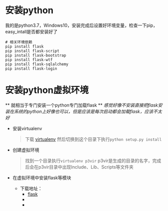 # 安装python
我的是python3.7，Windows10，安装完成后设置好环境变量，检查一下pip，easy_intall是否都安装好了
```
# 相关环境依赖 
pip install flask
pip install flask-script
pip install flask-bootstrap
pip install flask-wtf
pip install flask-sqlalchemy
pip install flask-login
```


# 安装python虚拟环境
** 就相当于专门安装一个python专门加载flask **
*感觉好像不安装直接把flask安装在系统的python上好像也可以，但是应该是每次启动都会加载flask，应该不太好*
- 安装virtualenv
	> 下载 [virtualenv](https://github.com/pypa/virtualenv/tree/master) 然后切换到这个目录下执行`python setup.py install`
- 创建虚拟环境
	> 找到一个目录执行`virtualenv p3vir` p3vir是生成的目录的名字，完成后会在p3vir目录中出现Include、Lib、Scripts等文件夹 

- 在虚拟环境中安装flask等模块
	- 下载地址：
		- [flask](https://github.com/mitsuhiko/flask)
		- []()
		- []()
